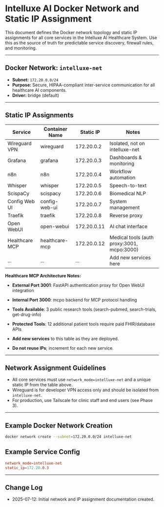 # Intelluxe AI Docker Network and Static IP Assignment

This document defines the Docker network topology and static IP assignments for all core services in the Intelluxe AI Healthcare System. Use this as the source of truth for predictable service discovery, firewall rules, and monitoring.

---

## Docker Network: `intelluxe-net`
- **Subnet:** `172.20.0.0/24`
- **Purpose:** Secure, HIPAA-compliant inter-service communication for all healthcare AI components.
- **Driver:** bridge (default)

---

## Static IP Assignments
| Service         | Container Name      | Static IP        | Notes                       |
|-----------------|--------------------|------------------|-----------------------------|
| Wireguard VPN   | wireguard          | 172.20.0.2       | Isolated, not on intelluxe-net |
| Grafana         | grafana            | 172.20.0.3       | Dashboards & monitoring     |
| n8n             | n8n                | 172.20.0.4       | Workflow automation         |
| Whisper         | whisper            | 172.20.0.5       | Speech-to-text              |
| ScispaCy        | scispacy           | 172.20.0.6       | Biomedical NLP              |
| Config Web UI   | config-web-ui      | 172.20.0.7       | System management           |
| Traefik         | traefik            | 172.20.0.8       | Reverse proxy               |
| Open WebUI      | open-webui         | 172.20.0.11      | AI chat interface           |
| Healthcare MCP  | healthcare-mcp     | 172.20.0.12      | Medical tools (auth proxy:3001, mcpo:3000) |
| ...             | ...                | ...              | Add new services here       |

**Healthcare MCP Architecture Notes:**
- **External Port 3001**: FastAPI authentication proxy for Open WebUI integration
- **Internal Port 3000**: mcpo backend for MCP protocol handling  
- **Tools Available**: 3 public research tools (search-pubmed, search-trials, get-drug-info)
- **Protected Tools**: 12 additional patient tools require paid FHIR/database APIs

- **Add new services** to this table as they are deployed.
- **Do not reuse IPs**; increment for each new service.

---

## Network Assignment Guidelines
- All core services must use `network_mode=intelluxe-net` and a unique static IP from the table above.
- Wireguard is for developer VPN access only and should be isolated from `intelluxe-net`.
- For production, use Tailscale for clinic staff and end users (see Phase 3).

---

## Example Docker Network Creation
```bash
docker network create --subnet=172.20.0.0/24 intelluxe-net
```

## Example Service Config
```conf
network_mode=intelluxe-net
static_ip=172.20.0.3
```

---

## Change Log
- 2025-07-12: Initial network and IP assignment documentation created.

